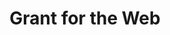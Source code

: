 ---
linkedin: https://linkedin.com/company/grant-for-the-web
logohandle: grantfortheweb
sort: grantfortheweb
title: Grant for the Web
twitter: https://x.com/GrantForTheWeb
website: https://www.grantfortheweb.org/
---